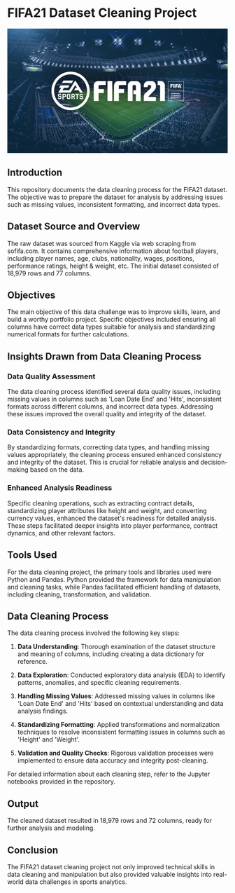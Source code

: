 # FIFA21 Dataset Cleaning Project

![Fifa2021Banner](./images/FIFA2021Banner.webp)
## Introduction

This repository documents the data cleaning process for the FIFA21 dataset. The objective was to prepare the dataset for analysis by addressing issues such as missing values, inconsistent formatting, and incorrect data types.

## Dataset Source and Overview

The raw dataset was sourced from Kaggle via web scraping from sofifa.com. It contains comprehensive information about football players, including player names, age, clubs, nationality, wages, positions, performance ratings, height & weight, etc. The initial dataset consisted of 18,979 rows and 77 columns.

## Objectives

The main objective of this data challenge was to improve skills, learn, and build a worthy portfolio project. Specific objectives included ensuring all columns have correct data types suitable for analysis and standardizing numerical formats for further calculations.

## Insights Drawn from Data Cleaning Process

### Data Quality Assessment

The data cleaning process identified several data quality issues, including missing values in columns such as 'Loan Date End' and 'Hits', inconsistent formats across different columns, and incorrect data types. Addressing these issues improved the overall quality and integrity of the dataset.

### Data Consistency and Integrity

By standardizing formats, correcting data types, and handling missing values appropriately, the cleaning process ensured enhanced consistency and integrity of the dataset. This is crucial for reliable analysis and decision-making based on the data.

### Enhanced Analysis Readiness

Specific cleaning operations, such as extracting contract details, standardizing player attributes like height and weight, and converting currency values, enhanced the dataset's readiness for detailed analysis. These steps facilitated deeper insights into player performance, contract dynamics, and other relevant factors.

## Tools Used

For the data cleaning project, the primary tools and libraries used were Python and Pandas. Python provided the framework for data manipulation and cleaning tasks, while Pandas facilitated efficient handling of datasets, including cleaning, transformation, and validation.

## Data Cleaning Process

The data cleaning process involved the following key steps:

1. **Data Understanding**: Thorough examination of the dataset structure and meaning of columns, including creating a data dictionary for reference.
   
2. **Data Exploration**: Conducted exploratory data analysis (EDA) to identify patterns, anomalies, and specific cleaning requirements.
   
3. **Handling Missing Values**: Addressed missing values in columns like 'Loan Date End' and 'Hits' based on contextual understanding and data analysis findings.
   
4. **Standardizing Formatting**: Applied transformations and normalization techniques to resolve inconsistent formatting issues in columns such as 'Height' and 'Weight'.
   
5. **Validation and Quality Checks**: Rigorous validation processes were implemented to ensure data accuracy and integrity post-cleaning.

For detailed information about each cleaning step, refer to the Jupyter notebooks provided in the repository.

## Output

The cleaned dataset resulted in 18,979 rows and 72 columns, ready for further analysis and modeling.

## Conclusion

The FIFA21 dataset cleaning project not only improved technical skills in data cleaning and manipulation but also provided valuable insights into real-world data challenges in sports analytics.
